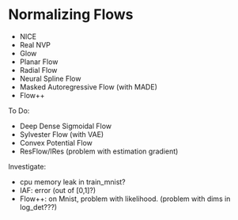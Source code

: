 # Normalizing Flows

- NICE
- Real NVP
- Glow
- Planar Flow
- Radial Flow
- Neural Spline Flow
- Masked Autoregressive Flow (with MADE)
- Flow++

To Do:
- Deep Dense Sigmoidal Flow
- Sylvester Flow (with VAE)
- Convex Potential Flow
- ResFlow/IRes (problem with estimation gradient)

Investigate:
- cpu memory leak in train_mnist?
- IAF: error (out of [0,1]?)
- Flow++: on Mnist, problem with likelihood. (problem with dims in log_det???)
